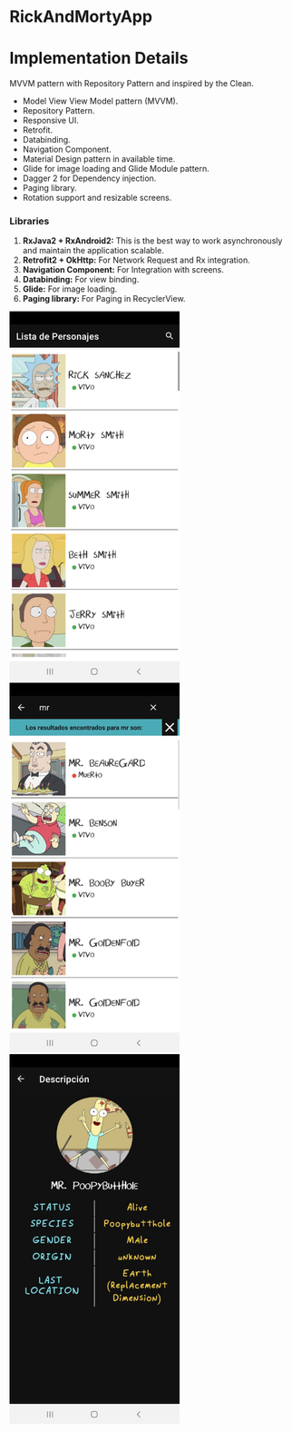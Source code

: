 # RickAndMortyApp

# Implementation Details

MVVM pattern with Repository Pattern and inspired by the Clean.

- Model View View Model pattern (MVVM).
- Repository Pattern.
- Responsive UI.
- Retrofit.
- Databinding.
- Navigation Component.
- Material Design pattern in available time.
- Glide for image loading and Glide Module pattern.
- Dagger 2 for Dependency injection.
- Paging library.
- Rotation support and resizable screens.

### Libraries
1.  **RxJava2 + RxAndroid2:** This is the best way to work asynchronously and maintain the application scalable.
2.  **Retrofit2 + OkHttp:** For Network Request and Rx integration.
3.  **Navigation Component:** For Integration with screens.
4.  **Databinding:** For view binding.
5.  **Glide:** For image loading.
7.  **Paging library:** For Paging in RecyclerView.


<img src="https://github.com/DanielBarcenas97/RickAndMortyApp/blob/master/2.jpeg" width="300">

<img src="https://github.com/DanielBarcenas97/RickAndMortyApp/blob/master/1.jpeg" width="300">

<img src="https://github.com/DanielBarcenas97/RickAndMortyApp/blob/master/3.jpeg" width="300">
